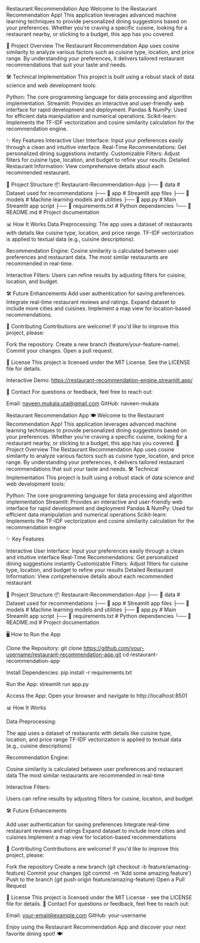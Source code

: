 Restaurant Recommendation App
Welcome to the Restaurant Recommendation App! This application leverages advanced machine learning techniques to provide personalized dining suggestions based on your preferences. Whether you're craving a specific cuisine, looking for a restaurant nearby, or sticking to a budget, this app has you covered.

🚀 Project Overview
The Restaurant Recommendation App uses cosine similarity to analyze various factors such as cuisine type, location, and price range. By understanding your preferences, it delivers tailored restaurant recommendations that suit your taste and needs.

🛠️ Technical Implementation
This project is built using a robust stack of data science and web development tools:

Python: The core programming language for data processing and algorithm implementation.
Streamlit: Provides an interactive and user-friendly web interface for rapid development and deployment.
Pandas & NumPy: Used for efficient data manipulation and numerical operations.
Scikit-learn: Implements the TF-IDF vectorization and cosine similarity calculation for the recommendation engine.

✨ Key Features
Interactive User Interface: Input your preferences easily through a clean and intuitive interface.
Real-Time Recommendations: Get personalized dining suggestions instantly.
Customizable Filters: Adjust filters for cuisine type, location, and budget to refine your results.
Detailed Restaurant Information: View comprehensive details about each recommended restaurant.

📂 Project Structure
📦 Restaurant-Recommendation-App
├── 📁 data                # Dataset used for recommendations
├── 📁 app                 # Streamlit app files
├── 📁 models              # Machine learning models and utilities
├── 📄 app.py              # Main Streamlit app script
├── 📄 requirements.txt    # Python dependencies
└── 📄 README.md           # Project documentation


📊 How It Works
Data Preprocessing:
The app uses a dataset of restaurants with details like cuisine type, location, and price range.
TF-IDF vectorization is applied to textual data (e.g., cuisine descriptions).

Recommendation Engine:
Cosine similarity is calculated between user preferences and restaurant data.
The most similar restaurants are recommended in real-time.

Interactive Filters:
Users can refine results by adjusting filters for cuisine, location, and budget.

🛠️ Future Enhancements
Add user authentication for saving preferences.
Integrate real-time restaurant reviews and ratings.
Expand dataset to include more cities and cuisines.
Implement a map view for location-based recommendations.

🤝 Contributing
Contributions are welcome! If you'd like to improve this project, please:

Fork the repository.
Create a new branch (feature/your-feature-name).
Commit your changes.
Open a pull request.

📜 License
This project is licensed under the MIT License. See the LICENSE file for details.

Interactive Demo: https://restaurant-recommendation-engine.streamlit.app/

    
📧 Contact
For questions or feedback, feel free to reach out:

Email: naveen.mukala.uta@gmail.com
GitHub: naveen-mukala






Restaurant Recommendation App 🍽️
Welcome to the Restaurant Recommendation App! This application leverages advanced machine learning techniques to provide personalized dining suggestions based on your preferences. Whether you're craving a specific cuisine, looking for a restaurant nearby, or sticking to a budget, this app has you covered.
🚀 Project Overview
The Restaurant Recommendation App uses cosine similarity to analyze various factors such as cuisine type, location, and price range. By understanding your preferences, it delivers tailored restaurant recommendations that suit your taste and needs.
🛠️ Technical Implementation
This project is built using a robust stack of data science and web development tools:

Python: The core programming language for data processing and algorithm implementation
Streamlit: Provides an interactive and user-friendly web interface for rapid development and deployment
Pandas & NumPy: Used for efficient data manipulation and numerical operations
Scikit-learn: Implements the TF-IDF vectorization and cosine similarity calculation for the recommendation engine

✨ Key Features

Interactive User Interface: Input your preferences easily through a clean and intuitive interface
Real-Time Recommendations: Get personalized dining suggestions instantly
Customizable Filters: Adjust filters for cuisine type, location, and budget to refine your results
Detailed Restaurant Information: View comprehensive details about each recommended restaurant

📂 Project Structure
📦 Restaurant-Recommendation-App
├── 📁 data                # Dataset used for recommendations
├── 📁 app                 # Streamlit app files
├── 📁 models              # Machine learning models and utilities
├── 📄 app.py              # Main Streamlit app script
├── 📄 requirements.txt    # Python dependencies
└── 📄 README.md           # Project documentation

🖥️ How to Run the App


Clone the Repository:
git clone https://github.com/your-username/restaurant-recommendation-app.git
cd restaurant-recommendation-app



Install Dependencies:
pip install -r requirements.txt



Run the App:
streamlit run app.py



Access the App:
Open your browser and navigate to http://localhost:8501


📊 How It Works


Data Preprocessing:

The app uses a dataset of restaurants with details like cuisine type, location, and price range
TF-IDF vectorization is applied to textual data (e.g., cuisine descriptions)



Recommendation Engine:

Cosine similarity is calculated between user preferences and restaurant data
The most similar restaurants are recommended in real-time



Interactive Filters:

Users can refine results by adjusting filters for cuisine, location, and budget



🛠️ Future Enhancements

Add user authentication for saving preferences
Integrate real-time restaurant reviews and ratings
Expand dataset to include more cities and cuisines
Implement a map view for location-based recommendations

🤝 Contributing
Contributions are welcome! If you'd like to improve this project, please:

Fork the repository
Create a new branch (git checkout -b feature/amazing-feature)
Commit your changes (git commit -m 'Add some amazing feature')
Push to the branch (git push origin feature/amazing-feature)
Open a Pull Request

📜 License
This project is licensed under the MIT License - see the LICENSE file for details.
📧 Contact
For questions or feedback, feel free to reach out:

Email: your-email@example.com
GitHub: your-username


Enjoy using the Restaurant Recommendation App and discover your next favorite dining spot! 🍽️


